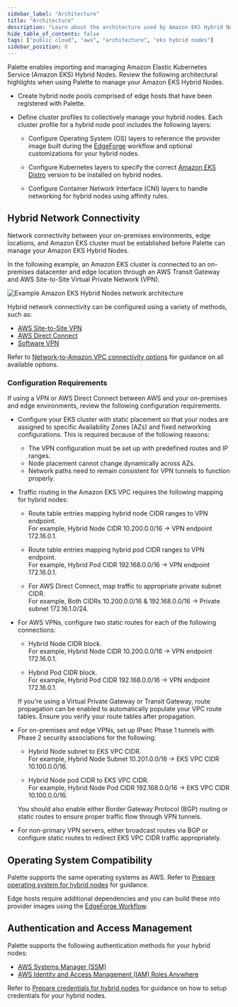 ```yaml
---
sidebar_label: "Architecture"
title: "Architecture"
description: "Learn about the architecture used by Amazon EKS Hybrid Nodes when deployed with Palette."
hide_table_of_contents: false
tags: ["public cloud", "aws", "architecture", "eks hybrid nodes"]
sidebar_position: 0
---
```


Palette enables importing and managing Amazon Elastic Kubernetes Service (Amazon EKS) Hybrid Nodes. Review the following
architectural highlights when using Palette to manage your Amazon EKS Hybrid Nodes.

- Create hybrid node pools comprised of edge hosts that have been registered with Palette.

- Define cluster profiles to collectively manage your hybrid nodes. Each cluster profile for a hybrid node pool includes
  the following layers:

  - Configure Operating System (OS) layers to reference the provider image built during the
    [EdgeForge](../../../edge/edgeforge-workflow/edgeforge-workflow.md) workflow and optional customizations for your
    hybrid nodes.

  - Configure Kubernetes layers to specify the correct [Amazon EKS Distro](https://distro.eks.amazonaws.com/) version to
    be installed on hybrid nodes.

  - Configure Container Network Interface (CNI) layers to handle networking for hybrid nodes using affinity rules.

## Hybrid Network Connectivity

Network connectivity between your on-premises environments, edge locations, and Amazon EKS cluster must be established
before Palette can manage your Amazon EKS Hybrid Nodes.

In the following example, an Amazon EKS cluster is connected to an on-premises datacenter and edge location through an
AWS Transit Gateway and AWS Site-to-Site Virtual Private Network (VPN).

![Example Amazon EKS Hybrid Nodes network architecture](/aws_eks-hybrid_architecture_eks-hybrid-architecture.webp)

Hybrid network connectivity can be configured using a variety of methods, such as:

- [AWS Site-to-Site VPN](https://docs.aws.amazon.com/vpn/latest/s2svpn/VPC_VPN.html)
- [AWS Direct Connect](https://docs.aws.amazon.com/whitepapers/latest/aws-vpc-connectivity-options/aws-direct-connect.html)
- [Software VPN](https://docs.aws.amazon.com/whitepapers/latest/aws-vpc-connectivity-options/software-vpn.html)

Refer to
[Network-to-Amazon VPC connectivity options](https://docs.aws.amazon.com/whitepapers/latest/aws-vpc-connectivity-options/network-to-amazon-vpc-connectivity-options.html)
for guidance on all available options.

### Configuration Requirements

If using a VPN or AWS Direct Connect between AWS and your on-premises and edge environments, review the following
configuration requirements.

- Configure your EKS cluster with static placement so that your nodes are assigned to specific Availability Zones (AZs)
  and fixed networking configurations. This is required because of the following reasons:

  - The VPN configuration must be set up with predefined routes and IP ranges.
  - Node placement cannot change dynamically across AZs.
  - Network paths need to remain consistent for VPN tunnels to function properly.

- Traffic routing in the Amazon EKS VPC requires the following mapping for hybrid nodes:

  - Route table entries mapping hybrid node CIDR ranges to VPN endpoint.  
    For example, Hybrid Node CIDR 10.200.0.0/16 → VPN endpoint 172.16.0.1.

  - Route table entries mapping hybrid pod CIDR ranges to VPN endpoint.  
    For example, Hybrid Pod CIDR 192.168.0.0/16 → VPN endpoint 172.16.0.1.

  - For AWS Direct Connect, map traffic to appropriate private subnet CIDR.  
    For example, Both CIDRs 10.200.0.0/16 & 192.168.0.0/16 → Private subnet 172.16.1.0/24.

- For AWS VPNs, configure two static routes for each of the following connections:

  - Hybrid Node CIDR block.  
    For example, Hybrid Node CIDR 10.200.0.0/16 → VPN endpoint 172.16.0.1.

  - Hybrid Pod CIDR block.  
    For example, Hybrid Pod CIDR 192.168.0.0/16 → VPN endpoint 172.16.0.1.

  If you're using a Virtual Private Gateway or Transit Gateway, route propagation can be enabled to automatically
  populate your VPC route tables. Ensure you verify your route tables after propagation.

- For on-premises and edge VPNs, set up IPsec Phase 1 tunnels with Phase 2 security associations for the following:

  - Hybrid Node subnet to EKS VPC CIDR.  
    For example, Hybrid Node Subnet 10.201.0.0/16 → EKS VPC CIDR 10.100.0.0/16.

  - Hybrid Node pod CIDR to EKS VPC CIDR.  
    For example, Hybrid Node Pod CIDR 192.168.0.0/16 → EKS VPC CIDR 10.100.0.0/16.

  You should also enable either Border Gateway Protocol (BGP) routing or static routes to ensure proper traffic flow
  through VPN tunnels.

- For non-primary VPN servers, either broadcast routes via BGP or configure static routes to redirect EKS VPC CIDR
  traffic appropriately.

## Operating System Compatibility

Palette supports the same operating systems as AWS. Refer to
[Prepare operating system for hybrid nodes](https://docs.aws.amazon.com/eks/latest/userguide/hybrid-nodes-os.html) for
guidance.

Edge hosts require additional dependencies and you can build these into provider images using the
[EdgeForge Workflow](../../../edge/edgeforge-workflow/edgeforge-workflow.md).

## Authentication and Access Management

Palette supports the following authentication methods for your hybrid nodes:

- [AWS Systems Manager (SSM)](https://docs.aws.amazon.com/systems-manager/latest/userguide/what-is-systems-manager.html)
- [AWS Identity and Access Management (IAM) Roles Anywhere](https://docs.aws.amazon.com/rolesanywhere/latest/userguide/introduction.html)

Refer to
[Prepare credentials for hybrid nodes](https://docs.aws.amazon.com/eks/latest/userguide/hybrid-nodes-creds.html) for
guidance on how to setup credentials for your hybrid nodes.
